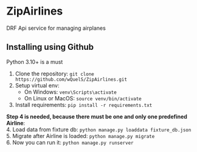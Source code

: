 # ZipAirlines

DRF Api service for managing airplanes

## Installing using Github

Python 3.10+ is a must


1. Clone the repository:
`git clone https://github.com/wQuelS/ZipAirlines.git`
2. Setup virtual env:
    * On Windows: `venv\Scripts\activate`
    * On Linux or MacOS: `source venv/bin/activate`
3. Install requirements: `pip install -r requirements.txt`  

**Step 4 is needed, because there must be one and only one predefined Airline**:  
4. Load data from fixture db: `python manage.py loaddata fixture_db.json`  
5. Migrate after Airline is loaded: `python manage.py migrate`  
6. Now you can run it: `python manage.py runserver`  
